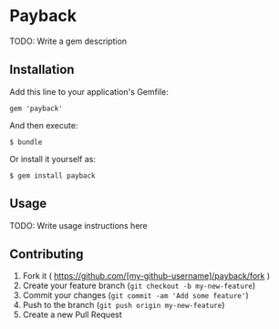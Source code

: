 # Payback

TODO: Write a gem description

## Installation

Add this line to your application's Gemfile:

    gem 'payback'

And then execute:

    $ bundle

Or install it yourself as:

    $ gem install payback

## Usage

TODO: Write usage instructions here

## Contributing

1. Fork it ( https://github.com/[my-github-username]/payback/fork )
2. Create your feature branch (`git checkout -b my-new-feature`)
3. Commit your changes (`git commit -am 'Add some feature'`)
4. Push to the branch (`git push origin my-new-feature`)
5. Create a new Pull Request
